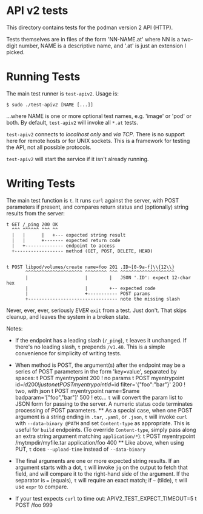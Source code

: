 API v2 tests
============

This directory contains tests for the podman version 2 API (HTTP).

Tests themselves are in files of the form 'NN-NAME.at' where NN is a
two-digit number, NAME is a descriptive name, and '.at' is just
an extension I picked.

Running Tests
=============

The main test runner is `test-apiv2`. Usage is:

    $ sudo ./test-apiv2 [NAME [...]]

...where NAME is one or more optional test names, e.g. 'image' or 'pod'
or both. By default, `test-apiv2` will invoke all `*.at` tests.

`test-apiv2` connects to *localhost only* and *via TCP*. There is
no support here for remote hosts or for UNIX sockets. This is a
framework for testing the API, not all possible protocols.

`test-apiv2` will start the service if it isn't already running.


Writing Tests
=============

The main test function is `t`. It runs `curl` against the server,
with POST parameters if present, and compares return status and
(optionally) string results from the server:

    t GET /_ping 200 OK
      ^^^ ^^^^^^ ^^^ ^^
      |   |      |   +--- expected string result
      |   |      +------- expected return code
      |   +-------------- endpoint to access
      +------------------ method (GET, POST, DELETE, HEAD)


    t POST libpod/volumes/create name=foo 201 .ID~[0-9a-f]\\{12\\}
           ^^^^^^^^^^^^^^^^^^^^^ ^^^^^^^^ ^^^ ^^^^^^^^^^^^^^^^^^^^
           |                     |        |   JSON '.ID': expect 12-char hex
           |                     |        +-- expected code
           |                     +----------- POST params
           +--------------------------------- note the missing slash

Never, ever, ever, seriously _EVER_ `exit` from a test. Just don't.
That skips cleanup, and leaves the system in a broken state.

Notes:

* If the endpoint has a leading slash (`/_ping`), `t` leaves it unchanged.
If there's no leading slash, `t` prepends `/v1.40`. This is a simple
convenience for simplicity of writing tests.

* When method is POST, the argument(s) after the endpoint may be a series
of POST parameters in the form 'key=value', separated by spaces:
     t POST myentrypoint 200                                 ! no params
     t POST myentrypoint id=$id 200                          ! just one
     t POST myentrypoint id=$id filter='{"foo":"bar"}' 200   ! two, with json
     t POST myentrypoint name=$name badparam='["foo","bar"]' 500  ! etc...
`t` will convert the param list to JSON form for passing to the server.
A numeric status code terminates processing of POST parameters.
** As a special case, when one POST argument is a string ending in `.tar`,
`.yaml`, or `.json`, `t` will invoke `curl` with `--data-binary @PATH` and
set `Content-type` as appropriate. This is useful for `build` endpoints.
(To override `Content-type`, simply pass along an extra string argument
matching `application/*`):
      t POST myentrypoint /mytmpdir/myfile.tar application/foo 400
** Like above, when using PUT, `t` does `--upload-time` instead of
`--data-binary`

* The final arguments are one or more expected string results. If an
argument starts with a dot, `t` will invoke `jq` on the output to
fetch that field, and will compare it to the right-hand side of
the argument. If the separator is `=` (equals), `t` will require
an exact match; if `~` (tilde), `t` will use `expr` to compare.

* If your test expects `curl` to time out:
     APIV2_TEST_EXPECT_TIMEOUT=5 t POST /foo 999
